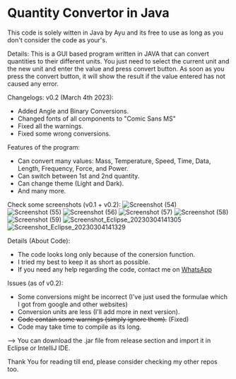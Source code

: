# Quantity Convertor in Java

This code is solely witten in Java by Ayu and its free to use as long as you don't consider the code as your's.

Details: This is a GUI based program written in JAVA that can convert quantities to their different units. You just need to select the current unit and the new unit and enter the value and press convert button. As soon as you press the convert button, it will show the result if the value entered has not caused any error.

Changelogs:
v0.2 (March 4th 2023):
* Added Angle and Binary Conversions.
* Changed fonts of all components to "Comic Sans MS"
* Fixed all the warnings.
* Fixed some wrong conversions.

Features of the program:
* Can convert many values: Mass, Temperature, Speed, Time, Data, Length, Frequency, Force, and Power.
* Can switch between 1st and 2nd quantity.
* Can change theme (Light and Dark).
* And many more.

Check some screenshots (v0.1 + v0.2):
![Screenshot (54)](https://user-images.githubusercontent.com/119154806/212542588-2377e75e-c1f9-4d57-9ea4-bc39fe493bf4.png)
![Screenshot (55)](https://user-images.githubusercontent.com/119154806/212542594-4cc59cb4-404f-4561-abab-f2fef37d8edf.png)
![Screenshot (56)](https://user-images.githubusercontent.com/119154806/212542600-a181803c-c529-4226-a304-87ceb9da221f.png)
![Screenshot (57)](https://user-images.githubusercontent.com/119154806/212542607-9cf34e3f-04c0-4149-8ddf-d80b543b3e9a.png)
![Screenshot (58)](https://user-images.githubusercontent.com/119154806/212542612-64237061-3a0e-458c-bb60-6107185c61b9.png)
![Screenshot (59)](https://user-images.githubusercontent.com/119154806/212542618-8389c636-5b80-4e7f-bb72-5a6d04f1a56c.png)
![Screenshot_Eclipse_20230304141305](https://user-images.githubusercontent.com/119154806/222886300-91d0360f-5737-4c96-a437-7e2be177e8c8.png)
![Screenshot_Eclipse_20230304141329](https://user-images.githubusercontent.com/119154806/222886305-e286955d-d378-4039-9f66-d18410c1416d.png)

Details (About Code):
* The code looks long only because of the conersion function.
* I tried my best to keep it as short as possible.
* If you need any help regarding the code, contact me on [WhatsApp](https://wa.link/wsov41)
	
Issues (as of v0.2):
* Some conversions might be incorrect (I've just used the formulae which I got from google and other websites)
* Conversion units are less (I'll add more in next version).
* ~~Code contain some warnings (simply ignore them).~~ (Fixed)
* Code may take time to compile as its long.

--> You can download the .jar file from release section and import it in Eclipse or IntelliJ IDE.

Thank You for reading till end, please consider checking my other repos too.
